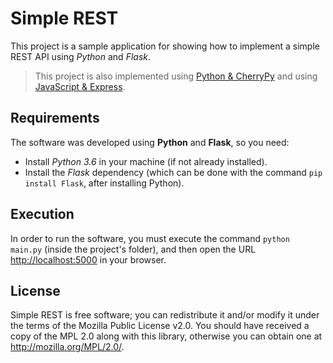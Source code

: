 # Simple REST

This project is a sample application for showing how to implement a simple REST API using _Python_ and _Flask_.

> This project is also implemented using [Python & CherryPy](https://github.com/jfmdev/SimpleREST/tree/cherrypy) and using [JavaScript & Express](https://github.com/jfmdev/SimpleREST/tree/express).

## Requirements

The software was developed using **Python** and **Flask**, so you need:

 * Install _Python 3.6_ in your machine (if not already installed).
 * Install the _Flask_ dependency (which can be done with the command `pip install Flask`, after installing Python).
 
## Execution

In order to run the software, you must execute the command `python main.py` (inside the project's folder),
and then open the URL [http://localhost:5000](http://localhost:5000) in your browser.

## License

Simple REST is free software; you can redistribute it and/or
modify it under the terms of the Mozilla Public
License v2.0. You should have received a copy of the MPL 2.0 along with this library, otherwise you can obtain one at <http://mozilla.org/MPL/2.0/>.
